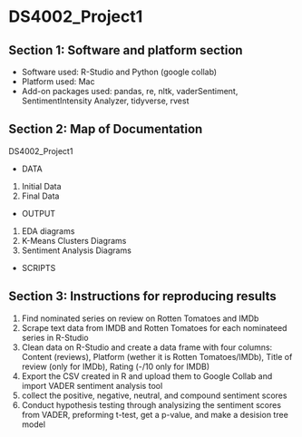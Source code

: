 # DS4002_Project1
## Section 1: Software and platform section
- Software used: R-Studio and Python (google collab)
- Platform used: Mac
- Add-on packages used: pandas, re, nltk, vaderSentiment, SentimentIntensity Analyzer, tidyverse, rvest

## Section 2: Map of Documentation

DS4002_Project1
- DATA
1. Initial Data
2. Final Data
- OUTPUT
1. EDA diagrams
2. K-Means Clusters Diagrams
3. Sentiment Analysis Diagrams
- SCRIPTS

## Section 3: Instructions for reproducing results

1. Find nominated series on review on Rotten Tomatoes and IMDb
2. Scrape text data from IMDB and Rotten Tomatoes for each nominateed series in R-Studio
3. Clean data on R-Studio and create a data frame with four columns: Content (reviews), Platform (wether it is Rotten Tomatoes/IMDb), Title of review (only for IMDb), Rating (-/10 only for IMDB)
4. Export the CSV created in R and upload them to Google Collab and import VADER sentiment analysis tool
5. collect the positive, negative, neutral, and compound sentiment scores
6. Conduct hypothesis testing through analysizing the sentiment scores from VADER, preforming t-test, get a p-value, and make a desision tree model
